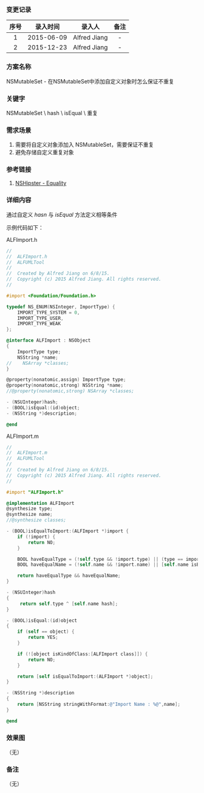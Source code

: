 ### 变更记录

| 序号 | 录入时间 | 录入人 | 备注 |
|:--------:|:--------:|:--------:|:--------:|
| 1 | 2015-06-09 | Alfred Jiang | - |
| 2 | 2015-12-23 | Alfred Jiang | - |

### 方案名称

NSMutableSet - 在NSMutableSet中添加自定义对象时怎么保证不重复

### 关键字

NSMutableSet \ hash \ isEqual \ 重复

### 需求场景

1. 需要将自定义对象添加入 NSMutableSet，需要保证不重复
2. 避免存储自定义重复对象

### 参考链接

1. [NSHipster - Equality](http://nshipster.com/equality/)

### 详细内容

通过自定义 *hasn* 与 *isEqual* 方法定义相等条件

示例代码如下：

ALFImport.h
```objectivec
//
//  ALFImport.h
//  ALFUMLTool
//
//  Created by Alfred Jiang on 6/8/15.
//  Copyright (c) 2015 Alfred Jiang. All rights reserved.
//

#import <Foundation/Foundation.h>

typedef NS_ENUM(NSInteger, ImportType) {
    IMPORT_TYPE_SYSTEM = 0,
    IMPORT_TYPE_USER,
    IMPORT_TYPE_WEAK
};

@interface ALFImport : NSObject
{
    ImportType type;
    NSString *name;
//    NSArray *classes;
}

@property(nonatomic,assign) ImportType type;
@property(nonatomic,strong) NSString *name;
//@property(nonatomic,strong) NSArray *classes;

- (NSUInteger)hash;
- (BOOL)isEqual:(id)object;
- (NSString *)description;

@end
```

ALFImport.m
```objectivec
//
//  ALFImport.m
//  ALFUMLTool
//
//  Created by Alfred Jiang on 6/8/15.
//  Copyright (c) 2015 Alfred Jiang. All rights reserved.
//

#import "ALFImport.h"

@implementation ALFImport
@synthesize type;
@synthesize name;
//@synthesize classes;

- (BOOL)isEqualToImport:(ALFImport *)import {
    if (!import) {
        return NO;
    }

    BOOL haveEqualType = (!self.type && !import.type) || (type == import.type);
    BOOL haveEqualName = (!self.name && !import.name) || [self.name isEqualToString:import.name];

    return haveEqualType && haveEqualName;
}

- (NSUInteger)hash
{
     return self.type ^ [self.name hash];
}

- (BOOL)isEqual:(id)object
{
    if (self == object) {
        return YES;
    }

    if (![object isKindOfClass:[ALFImport class]]) {
        return NO;
    }

    return [self isEqualToImport:(ALFImport *)object];
}

- (NSString *)description
{
    return [NSString stringWithFormat:@"Import Name : %@",name];
}

@end
```

### 效果图
（无）

### 备注
（无）